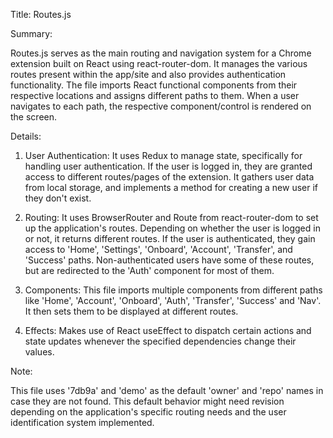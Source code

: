 Title: Routes.js

Summary:

Routes.js serves as the main routing and navigation system for a Chrome extension built on React using react-router-dom. It manages the various routes present within the app/site and also provides authentication functionality. The file imports React functional components from their respective locations and assigns different paths to them. When a user navigates to each path, the respective component/control is rendered on the screen.

Details:

1. User Authentication: It uses Redux to manage state, specifically for handling user authentication. If the user is logged in, they are granted access to different routes/pages of the extension. It gathers user data from local storage, and implements a method for creating a new user if they don't exist.

2. Routing: It uses BrowserRouter and Route from react-router-dom to set up the application's routes. Depending on whether the user is logged in or not, it returns different routes. If the user is authenticated, they gain access to 'Home', 'Settings', 'Onboard', 'Account', 'Transfer', and 'Success' paths. Non-authenticated users have some of these routes, but are redirected to the 'Auth' component for most of them.

3. Components: This file imports multiple components from different paths like 'Home', 'Account', 'Onboard', 'Auth', 'Transfer', 'Success' and 'Nav'. It then sets them to be displayed at different routes.

4. Effects: Makes use of React useEffect to dispatch certain actions and state updates whenever the specified dependencies change their values. 

Note:

This file uses '7db9a' and 'demo' as the default 'owner' and 'repo' names in case they are not found. This default behavior might need revision depending on the application's specific routing needs and the user identification system implemented.
